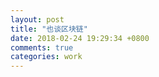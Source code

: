 ```yaml
---
layout: post
title: "也谈区块链"
date: 2018-02-24 19:29:34 +0800
comments: true
categories: work
---
```


